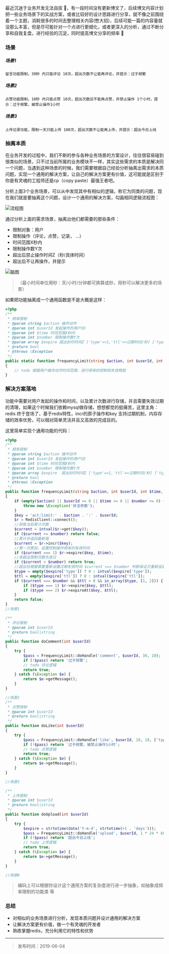 
最近沉迷于业务开发无法自拔 🤣，有一段时间没有更新博文了，后续博文内容计划把一些业务场景下的实战方案，或者比较好的设计思路进行分享，就不像之前围绕着一个主题，消耗很多的时间去整理相关内容(憋大招)，后续可能一篇的内容量就没那么丰富，但是尽可能针对一个点进行更细化，或者更深入的分析，通过不断分享和自我复盘，进行经验的沉淀，同时提高博文分享的频率 🤙




### 场景

##### 场景1

    留言功能限制，30秒 内只能评论 10次，超出次数不让能再评论，并提示：过于频繁
  
##### 场景2

    点赞功能限制，10秒 内只能点赞 10次，超出次数后不能再点赞，并禁止操作 1个小时，提示：过于频繁，被禁止操作1小时
    
##### 场景3

    上传记录功能，限制一天只能上传 100次，超出次数不让能再上传，并提示：超出今日上线
    
### 抽离本质

在业务开发的过程中，我们不断的参与各种业务场景的方案设计，往往很容易碰到很类似的场景，只不过当前所属的业务模块不一样，其实这些需求的本质是解决同一个问题，当遇到这种场景的时候，我们需要根据自己经验分析抽离出需求的本质问题，实现一个通用的解决方案，让自己的解决方案更有价值，这可能就是区别于你是有灵魂的工程师还是cp（copy paste）最强王者吧。

分析上面3个业务场景，可以从中发现其中有相似的逻辑，称它为同类的问题，现在我们就是要抽离这个问题，设计一个通用的解决方案，勾画相同逻辑流程图：

![流程图](http://blog.thankbabe.com/imgs/redis_limit_flow.png?v=4)


通过分析上面的需求场景，抽离出他们都需要的那些条件：

* 限制对象：用户
* 限制操作（评论，点赞，记录， ...）
* 时间范围X秒内
* 限制操作数Y次
* 超出后禁止操作时间Z（秒/具体时间）
* 超出后不让再操作，并提示

![脑图](http://blog.thankbabe.com/imgs/redis_limit.png?v=3)

> （最小时间单位用秒：天/小时/分钟都可换算成秒，用秒可以解决更多的场景）




如果把功能抽离成一个通用函数是不是大概是这样：

```php
<?php
/**
 * 频率限制
 * @param string $action 操作动作
 * @param int $userId 发起操作的用户ID
 * @param int $time 时间范围X秒内
 * @param int $number 限制操作数Y次
 * @param array $expire 超出封印时间Z ['type'=>1,'ttl'=>过期时间/秒] ['type'=>2,'ttl'=>具体过期时间戳] 二选一
 * @return bool
 * @throws \Exception
 */
public static function frequencyLimit(string $action, int $userId, int $time, int $number, $expire = [])
{
    // todo 根据用户操作动作时间范围，进行频率的控制和失效释放
}

```


### 解决方案落地

功能中需要对用户发起的操作和时间，以及累计次数进行存储，并且需要失效过期的清理，如果这个时候我们依赖mysql做存储，想想都觉的挺痛苦，这里主角：redis 终于登场了，基于redis特性，incr的原子操作和key 支持过期机制，内存存储的效率优势，可以相对简单灵活并且又高效的完成目的。

这里简单实现个通用功能的代码：

```php
<?php
/**
 * 频率限制
 * @param string $action 操作动作
 * @param int $userId 发起操作的用户ID
 * @param int $time 时间范围X秒内
 * @param int $number 限制操作数Y次
 * @param array $expire  超出封印时间Z ['type'=>1,'ttl'=>过期时间/秒] ['type'=>2,'ttl'=>具体过期时间戳] 二选一
 * @return bool
 * @throws \Exception
 */
public function frequencyLimit(string $action, int $userId, int $time, int $number, $expire = [])
{
    if (empty($action) || $userId <= 0 || $time <= 0 || $number <= 0) {
        throw new \Exception('非法参数');
    }
    $key = 'act:limit:' . $action . ':' . $userId;
    $r = RedisClient::connect();
    //获取当前累计次数
    $current = intval($r->get($key));
    if ($current >= $number) return false;
    //累计并返回最新值
    $current = $r->incr($key);
    //第一次累加，设置控制操作频率的有效时间
    if ($current === 1) $r->expire($key, $time);
    //未超出限制次数先放过
    if ($current < $number) return true;
    //超出后根据需要重新设置过期失效时间 $current === $number 判断保证只重新设置一次
    $type = empty($expire['type']) ? 0 : intval($expire['type']);
    $ttl = empty($expire['ttl']) ? 0 : intval($expire['ttl']);
    if ($current === $number && $ttl > 0 && in_array($type, [1, 2])) {
        if ($type === 1) $r->expire($key, $ttl);
        if ($type === 2) $r->expireAt($key, $ttl);
    }
    return false;
}
//场景1

/**
 * 评论限制
 * @param int $userId
 * @return bool|string
 */
public function doComment(int $userId)
{
    try {
        $pass = FrequencyLimit::doHandle('comment', $userId, 30, 10);
        if (!$pass) return '过于频繁';
        // todo 评论逻辑
        return true;
    } catch (\Exception $e) {
        return $e->getMessage();
    }
}

//场景2
/**
 * 点赞限制
 * @param int $userId
 * @return bool|string
 */
public function doLike(int $userId)
{
    try {
        $pass = FrequencyLimit::doHandle('like', $userId, 10, 10, ['type' => 1, 'ttl' => 1 * 60 * 60]);
        if (!$pass) return '过于频繁，被禁止操作1小时';
        // todo 点赞逻辑
        return true;
    } catch (\Exception $e) {
        return $e->getMessage();
    }
}

//场景3

/**
 * 上传限制
 * @param int $userId
 * @return bool|string
 */
public function doUpload(int $userId)
{
    try {
        $expire = strtotime(date('Y-m-d', strtotime(+1 . 'days')));
        $pass = FrequencyLimit::doHandle('upload', $userId, 1 * 24 * 60 * 60, 100, ['type' => 2, 'ttl' => $expire]);
        if (!$pass) return '超出今日上线';
        // todo 上传逻辑
        return true;
    } catch (\Exception $e) {
        return $e->getMessage();
    }
}

//场景N
```

> 编码上可以根据你设计这个通用方案的复杂度进行进一步抽象，如抽象成频率限制的功能类 等

### 总结
* 对相似的业务场景进行分析，发现本质问题并设计通用的解决方案
* 让解决方案更有价值，做一个有灵魂的开发者
* 熟练掌握redis，充分利用它的特性和优势

---

> 发布时间：2019-06-04